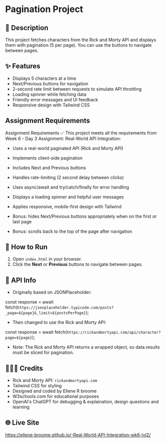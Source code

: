 # Pagination Project

## 📖 Description
This project fetches characters from the Rick and Morty API and displays them with pagination (5 per page). You can use the buttons to navigate between pages.

## ✨ Features
- Displays 5 characters at a time
- Next/Previous buttons for navigation
- 2-second rate limit between requests to simulate API throttling
- Loading spinner while fetching data
- Friendly error messages and UI feedback
- Responsive design with Tailwind CSS

## Assignment Requirements
Assignment Requirements ✅
This project meets all the requirements from Week 6 - Day 3 Assignment: Real-World API Integration:

 - Uses a real-world paginated API (Rick and Morty API)

 - Implements client-side pagination

 - Includes Next and Previous buttons

 - Handles rate-limiting (2 second delay between clicks)

 - Uses async/await and try/catch/finally for error handling

 - Displays a loading spinner and helpful user messages

 - Applies responsive, mobile-first design with Tailwind

 - Bonus: hides Next/Previous buttons appropriately when on the first or last page

 - Bonus: scrolls back to the top of the page after navigation

## 🚀 How to Run
1. Open `index.html` in your browser.
2. Click the **Next** or **Previous** buttons to navigate between pages.

## 🔄 API Info
- Originally based on JSONPlaceholder:

const response = await fetch(`https://jsonplaceholder.typicode.com/posts?_page=${page}&_limit=${postsPerPage}`);

- Then changed to use the Rick and Morty API:

const response = await fetch(`https://rickandmortyapi.com/api/character?page=${page}`);

- Note: The Rick and Morty API returns a wrapped object, so data.results must be sliced for pagination.

## 👩🏼‍💻 Credits

- Rick and Morty API: `rickandmortyapi.com`
- Tailwind CSS for styling
- Designed and coded by Ellene R broome
- W3schools.com for educational purposes
- OpenAI's ChatGPT for debugging & explaination, design questions and learning


## 🌐 Live Site

https://ellene-broome.github.io/-Real-World-API-Integration-wk6-lvl2/
